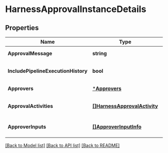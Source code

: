 # HarnessApprovalInstanceDetails

## Properties
Name | Type | Description | Notes
------------ | ------------- | ------------- | -------------
**ApprovalMessage** | **string** |  | [default to null]
**IncludePipelineExecutionHistory** | **bool** |  | [optional] [default to null]
**Approvers** | [***Approvers**](Approvers.md) |  | [default to null]
**ApprovalActivities** | [**[]HarnessApprovalActivity**](HarnessApprovalActivity.md) |  | [optional] [default to null]
**ApproverInputs** | [**[]ApproverInputInfo**](ApproverInputInfo.md) |  | [optional] [default to null]

[[Back to Model list]](../README.md#documentation-for-models) [[Back to API list]](../README.md#documentation-for-api-endpoints) [[Back to README]](../README.md)

